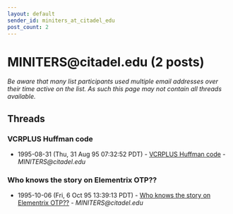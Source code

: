 ```yaml
---
layout: default
sender_id: miniters_at_citadel_edu
post_count: 2
---
```


# MINITERS<span>@</span>citadel.edu (2 posts)

_Be aware that many list participants used multiple email addresses over their time active on the list. As such this page may not contain all threads available._

## Threads

### VCRPLUS Huffman code
+ 1995-08-31 (Thu, 31 Aug 95 07:32:52 PDT) - [VCRPLUS Huffman code](/archive/1995/08/55d20ef987cc459ca0cf90906b5db6b27f910337ed5acc185db73954845073e4) - _MINITERS@citadel.edu_

### Who knows the story on Elementrix OTP??
+ 1995-10-06 (Fri, 6 Oct 95 13:39:13 PDT) - [Who knows the story on Elementrix OTP??](/archive/1995/10/427b164373869cdee1b88b12c876b846a079c16bfcba828bb4740dea9c1fe390) - _MINITERS@citadel.edu_

